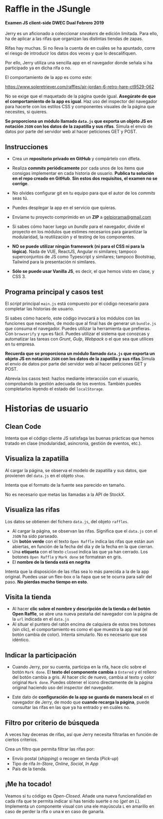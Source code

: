 Raffle in the JSungle
=====================
#### Examen JS client-side DWEC Dual Febrero 2019

Jerry es un aficionado a coleccionar _sneakers_ de edición limitada. Para ello, ha de aplicar a las rifas que organizan las distintas tiendas de zapas.

Rifas hay muchas. Si no lleva la cuenta de en cuáles se ha apuntado, corre el riesgo de introducir los datos dos veces y que lo descalifiquen.

Por ello, Jerry utiliza una sencilla app en el navegador donde señala si ha participado ya en dicha rifa o no.

El comportamiento de la app es como este:

https://www.soleretriever.com/raffles/air-jordan-6-retro-hare-ct9529-062

No se exige que el maquetado de la página quede igual. **Asegúrate de que el comportamiento de la app es igual**. Haz uso del inspector del navegador para hacerte con los estilos CSS y componentes visuales de la página que necesites, si quieres.

**Se proporciona un módulo llamado `data.js` que exporta un objeto JS en notación `JSON` con los datos de la zapatilla y sus rifas**. Simula el envío de datos por parte del servidor web al hacer peticiones GET y POST.


## Instrucciones

- Crea un **repositorio privado en GitHub** y compártelo con dfleta.

- Realiza **_commits_ periódicamente** por cada unos de los items que consigas implementar en cada historia de usuario.  **Publica tu solución en el repo creado en GitHub**. **Sin estos dos requisitos, el examen no se corrige**.

- No olvides configurar git en tu equipo para que el autor de los _commits_ seas tú.

- Puedes desplegar la app en el servicio que quieras.

- Envíame tu proyecto comprimido en un **ZIP** a gelpiorama@gmail.com

- Si sabes cómo hacer luego un _bundle_ para el navegador, divide el proyecto en los módulos que estimes necesarios para garantizar la modularidad, la reutilización y el testing de los componentes.

- **NO se puede utilizar ningún framework (ni para el CSS ni para la lógica)**. Nada de VUE, ReactJS, Angular ni similares; tampoco superconjuntos de JS como Typescript y similares; tampoco Bootstrap, Tailwind para la presentación ni similares.

- **Sólo se puede usar Vanilla JS**, es decir, el que hemos visto en clase, y CSS 3.
 

## Programa principal y casos test

El _script_ principal `main.js` está compuesto por el código necesario para completar las historias de usuario.

Si sabes cómo hacerlo, este código invocará a los módulos con las funciones que necesites, de modo que al final has de generar un `bundle.js` que consuma el navegador. Puedes utilizar la herramienta que prefieras. Con `browserify` y `npm` es fácil. Puedes utilizar el sistema que conozcas y automatizar las tareas con _Grunt_, _Gulp_, _Webpack_ o el que sea que utilices en tu empresa.

**Recuerda que se proporciona un módulo llamado `data.js` que exporta un objeto JS en notación `JSON` con los datos de la zapatilla y sus rifas**.Simula el envío de datos por parte del servidor web al hacer peticiones GET y POST.

Abrevia los casos test: hazlos mediante interacción con el usuario, comprobando la gestión adecuada de los eventos. También puedes completarlos leyendo el estado del  `localStorage`.


# Historias de usuario

## Clean Code

Intenta que el código cliente JS satisfaga las buenas prácticas que hemos tratado en clase (modularidad, asincronía, gestión de eventos, etc.). 

## Visualiza la zapatilla 

Al cargar la página, se observa el modelo de zapatilla y sus datos, que provienen del `data.js` en el objeto `shoe`.

Intenta que el formato de la fuente sea parecido en tamaño.

No es necesario que metas las llamadas a la API de StockX. 


## Visualiza las rifas

Los datos se obtienen del fichero `data.js`, del objeto `raffles`.

- Al cargar la página, se observan las rifas. Significa que el `data.js` con el `JSON` ha sido parseado.
- Un **botón verde** con el texto `Open Raffle` indica las rifas que están aun abiertas, en función de la fecha del día y de la fecha en la que cierran.
- Una **etiqueta** con el texto `closed` indica las que ya han cerrado. Los botones `Open Raffle` y `Mark done` se formatean en gris.
- El **nombre de la tienda está en negrita**

Intenta que la disposición de las rifas sea lo más parecida a la de la app original. Puedes usar un flex-box o la ñapa que se te ocurra para salir del paso. **No pierdas mucho tiempo en esto**.


## Visita la tienda

- Al hacer **clic sobre el nombre y descripción de la tienda o del botón Open Raffle**, se abre una nueva pestaña del navegador con la página de la `url` indicada en el `data.js`
- Al situar el puntero del ratón encima de calquiera de estos tres botones (sin clic), el comportamiento es como el que muestra la app real (el botón cambia de color). Intenta simularlo. No es necesario que sea idéntico.

## Indicar la participación

- Cuando Jerry, por su cuenta, participa en la rifa, hace clic sobre el botón `Mark done`. El **texto del componente cambia** a `Entered` y el relleno del botón cambia a gris. Al hacer clic de nuevo, cambia al texto y color original `Mark done`. Puedes obtener el icono directamente de la página original haciendo uso del inspector del navegador.

- Este dato de **configuración de la app se guarda de manera local** en el navegador de Jerry, de modo que **cuando recarga la página**, puede consultar las rifas en las que ya ha entrado y en cuáles no.


## Filtro por criterio de búsqueda

A veces hay decenas de rifas, así que Jerry necesita filtrarlas en función de ciertos criterios.

Crea un filtro que permita filtrar las rifas por:

- Envío postal (_shipping_) o recoger en tienda (_Pick-up_)
- Tipo de rifa _In-Store_, _Online_, _Social_, _In App_
- País de la tienda.


## ¡Me ha tocado!

Veamos si tu código es _Open-Closed_.
Añade una nueva funcionalidad en cada rifa que te permita indicar si has tenido suerte o no (_get an L_). Implementa un componente visual con una ele mayúscula `L` en amarillo en caso de perder la rifa o una `W` en caso de ganarla.
